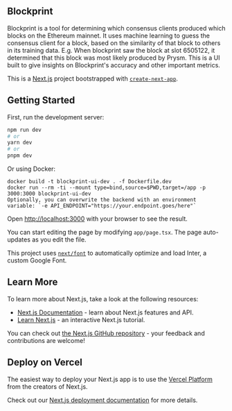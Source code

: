 ## Blockprint

Blockprint is a tool for determining which consensus clients produced which blocks on the Ethereum mainnet. It uses machine learning to guess the consensus client for a block, based on the similarity of that block to others in its training data. E.g. When blockprint saw the block at slot 6505122, it determined that this block was most likely produced by Prysm. This is a UI built to give insights on Blockprint's accuracy and other important metrics.


This is a [Next.js](https://nextjs.org/) project bootstrapped with [`create-next-app`](https://github.com/vercel/next.js/tree/canary/packages/create-next-app).

## Getting Started

First, run the development server:

```bash
npm run dev
# or
yarn dev
# or
pnpm dev
```

Or using Docker:

```
docker build -t blockprint-ui-dev . -f Dockerfile.dev
docker run --rm -ti --mount type=bind,source=$PWD,target=/app -p 3000:3000 blockprint-ui-dev
Optionally, you can overwrite the backend with an environment variable: `-e API_ENDPOINT="https://your.endpoint.goes/here"`
```

Open [http://localhost:3000](http://localhost:3000) with your browser to see the result.

You can start editing the page by modifying `app/page.tsx`. The page auto-updates as you edit the file.

This project uses [`next/font`](https://nextjs.org/docs/basic-features/font-optimization) to automatically optimize and load Inter, a custom Google Font.

## Learn More

To learn more about Next.js, take a look at the following resources:

- [Next.js Documentation](https://nextjs.org/docs) - learn about Next.js features and API.
- [Learn Next.js](https://nextjs.org/learn) - an interactive Next.js tutorial.

You can check out [the Next.js GitHub repository](https://github.com/vercel/next.js/) - your feedback and contributions are welcome!

## Deploy on Vercel

The easiest way to deploy your Next.js app is to use the [Vercel Platform](https://vercel.com/new?utm_medium=default-template&filter=next.js&utm_source=create-next-app&utm_campaign=create-next-app-readme) from the creators of Next.js.

Check out our [Next.js deployment documentation](https://nextjs.org/docs/deployment) for more details.
